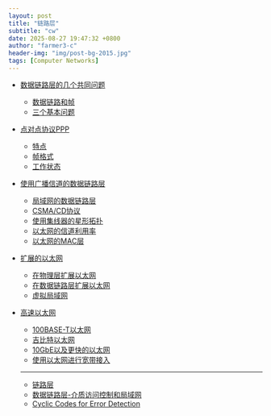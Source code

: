 ```yaml
---
layout: post
title: "链路层"
subtitle: "cw"
date: 2025-08-27 19:47:32 +0800
author: "farmer3-c"
header-img: "img/post-bg-2015.jpg"
tags: [Computer Networks]
---
```



* [数据链路层的几个共同问题]()  
    * [数据链路和帧]()  
    * [三个基本问题]()  

* [点对点协议PPP]()  
    * [特点]()  
    * [帧格式]()  
    * [工作状态]()  

* [使用广播信道的数据链路层]()  
    * [局域网的数据链路层]()  
    * [CSMA/CD协议]()  
    * [使用集线器的星形拓扑]()  
    * [以太网的信道利用率]()  
    * [以太网的MAC层]()  

* [扩展的以太网]()  
    * [在物理层扩展以太网]()  
    * [在数据链路层扩展以太网]()  
    * [虚拟局域网]()  

* [高速以太网]()  
    * [100BASE-T以太网]()  
    * [吉比特以太网]()  
    * [10GbE以及更快的以太网]()  
    * [使用以太网进行宽带接入]()  

    ---
    * [链路层](/pdf/03-数据链路层（全）.pdf)
    * [数据链路层-介质访问控制和局域网](/pdf/04-数据链路层-介质访问控制和局域网.pdf)
    * [Cyclic Codes for Error Detection](https://web.mit.edu/16.36/2006directory/lectures/Lecture_15.pdf)